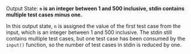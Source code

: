 Output State: **`n` is an integer between 1 and 500 inclusive, stdin contains multiple test cases minus one.**

In this output state, `n` is assigned the value of the first test case from the input, which is an integer between 1 and 500 inclusive. The stdin still contains multiple test cases, but one test case has been consumed by the `input()` function, so the number of test cases in stdin is reduced by one.